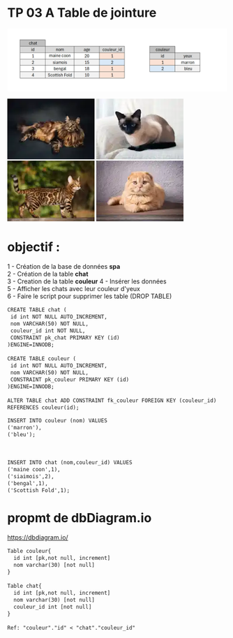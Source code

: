 # TP 03 A Table de jointure

![chat](/img/09/chat.png)

![maincoon](/img/09/maincoon.webp)
![siamois](/img/09/siamois.webp)
![bengal](/img/09/bengal.webp)
![scottish](/img/09/scottish.webp)

# objectif :
1 - Création de la base de données **spa**  
2 - Création de la table **chat**  
3 - Creation de la table **couleur**
4 - Insérer  les données  
5 - Afficher les chats avec leur couleur d'yeux  
6 - Faire le script pour supprimer les table (DROP TABLE)  

```mysql
CREATE TABLE chat (
 id int NOT NULL AUTO_INCREMENT,
 nom VARCHAR(50) NOT NULL,
 couleur_id int NOT NULL,
 CONSTRAINT pk_chat PRIMARY KEY (id)
)ENGINE=INNODB;

CREATE TABLE couleur (
 id int NOT NULL AUTO_INCREMENT,
 nom VARCHAR(50) NOT NULL,
 CONSTRAINT pk_couleur PRIMARY KEY (id)
)ENGINE=INNODB;

ALTER TABLE chat ADD CONSTRAINT fk_couleur FOREIGN KEY (couleur_id) REFERENCES couleur(id);
```

```mysql
INSERT INTO couleur (nom) VALUES
('marron'),
('bleu');



INSERT INTO chat (nom,couleur_id) VALUES
('maine coon',1),
('siaimois',2),
('bengal',1),
('Scottish Fold',1);
```
# propmt de dbDiagram.io
https://dbdiagram.io/

```
Table couleur{
  id int [pk,not null, increment]
  nom varchar(30) [not null]
}

Table chat{
  id int [pk,not null, increment]
  nom varchar(30) [not null]
  couleur_id int [not null]
}

Ref: "couleur"."id" < "chat"."couleur_id"
```

